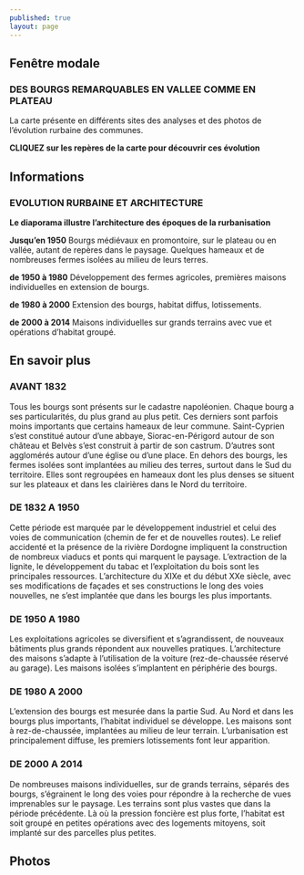 ```yaml
---
published: true
layout: page
---
```


## Fenêtre modale


### DES BOURGS REMARQUABLES EN VALLEE COMME EN PLATEAU

La carte présente en différents sites des analyses et des photos de l’évolution rurbaine des communes.

**CLIQUEZ sur les repères de la carte pour découvrir ces évolution**




## Informations


### EVOLUTION RURBAINE ET ARCHITECTURE

**Le diaporama illustre l’architecture des époques de la rurbanisation**

**Jusqu’en 1950** Bourgs médiévaux en promontoire, sur le plateau ou en vallée, autant de repères dans le paysage. Quelques hameaux et de nombreuses fermes isolées au milieu de leurs terres.

**de 1950 à 1980** Développement des fermes agricoles, premières maisons individuelles en extension de bourgs.

**de 1980 à 2000** Extension des bourgs, habitat diffus, lotissements.

**de 2000 à 2014** Maisons individuelles sur grands terrains avec vue et opérations d’habitat groupé. 



## En savoir plus


### AVANT 1832

Tous les bourgs sont présents sur le cadastre napoléonien. Chaque bourg a ses particularités, du plus grand au plus petit. Ces derniers sont parfois moins importants que certains hameaux de leur commune. Saint-Cyprien s’est constitué autour d’une abbaye, Siorac-en-Périgord autour de son château et Belvès s’est construit à partir de son castrum. D’autres sont agglomérés autour d’une église ou d’une place. En dehors des bourgs, les fermes isolées sont implantées au milieu des terres, surtout dans le Sud du territoire. Elles sont regroupées en hameaux dont les plus denses se situent sur les plateaux et dans les clairières dans le Nord du territoire.

### DE 1832 A 1950

Cette période est marquée par le développement industriel et celui des voies de communication (chemin de fer et de nouvelles routes). Le relief accidenté et la présence de la rivière Dordogne impliquent la construction de nombreux viaducs et ponts qui marquent le paysage. L’extraction de la lignite, le développement du tabac et l’exploitation du bois sont les principales ressources. L’architecture du XIXe et du début XXe siècle, avec ses modifications de façades et ses constructions le long des voies nouvelles, ne s’est implantée que dans les bourgs les plus importants.

### DE 1950 A 1980

Les exploitations agricoles se diversifient et s’agrandissent, de nouveaux bâtiments plus grands répondent aux nouvelles pratiques. L’architecture des maisons s’adapte à l’utilisation de la voiture (rez-de-chaussée réservé au garage). Les maisons isolées s’implantent en périphérie des bourgs.

### DE 1980 A 2000

L’extension des bourgs est mesurée dans la partie Sud. Au Nord et dans les bourgs plus importants, l’habitat individuel se développe. Les maisons sont à rez-de-chaussée, implantées au milieu de leur terrain. L’urbanisation est principalement diffuse, les premiers lotissements font leur apparition. 

### DE 2000 A 2014

De nombreuses maisons individuelles, sur de grands terrains, séparés des bourgs, s’égrainent le long des voies pour répondre à la recherche de vues imprenables sur le paysage. Les terrains sont plus vastes que dans la période précédente. Là où la pression foncière est plus forte, l’habitat est soit groupé en petites opérations avec des logements mitoyens, soit implanté sur des parcelles plus petites.

## Photos
